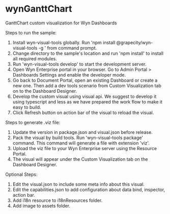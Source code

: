 # wynGanttChart
GanttChart custom visualization for Wyn Dashboards

Steps to run the sample:

1. Install wyn-visual-tools globally. Run 'npm install @grapecity/wyn-visual-tools -g ' from command prompt.
2. Change directory to the sample's location and run 'npm install' to install all required modules.
3. Run 'wyn-visual-tools develop' to start the development server.
4. Open Wyn Enterprise portal in your browser. Go to Admin Portal > Dashboards Settings and enable the developer mode.
5. Go back to Document Portal, open an existing Dashboard or create a new one. Then add a dev tools scenario from Custom Visualization tab on to the Dashboard Designer.
6. Develop the custom visual using visual api. We suggest to develop it using typescript and less as we have prepared the work flow to make it easy to build.
7. Click Refresh button on action bar of the visual to reload the visual.

Steps to generate .viz file:

1. Update the version in package.json and visual.json before release.
2. Pack the visual by build tools. Run 'wyn-visual-tools package' command. This command will generate a file with extension 'viz'.
3. Upload the viz file to your Wyn Enterprise server using the Resource Portal.
4. The visual will appear under the Custom Visualization tab on the Dashboard Designer.

Optional Steps:

1. Edit the visual.json to include some meta info about this visual.
2. Edit the capabilities.json to add configuration about data bind, inspector, action bar.
3. Add i18n resource to i18nResources folder.
4. Add image to assets folder.
